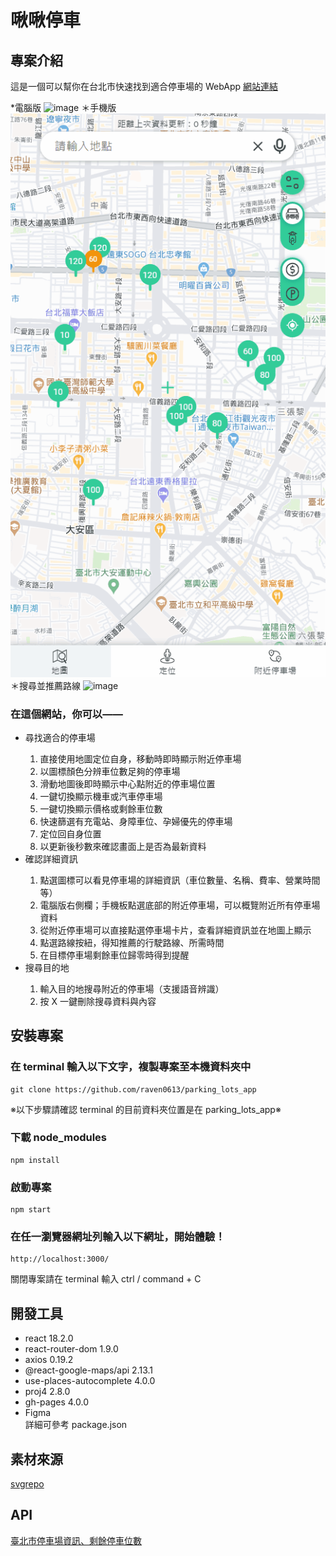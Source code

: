 # 啾啾停車

## 專案介紹

這是一個可以幫你在台北市快速找到適合停車場的 WebApp
[網站連結](https://raven0613.github.io/parking_lots_app/#)

\*電腦版
![image](./src/assets/images/README/PC01.gif)
＊手機版
![image](./src/assets/images/README/MB01.gif)
＊搜尋並推薦路線
![image](./src/assets/images/README/PC02.gif)

### 在這個網站，你可以——

<ul>
<li>尋找適合的停車場</li>

1. 直接使用地圖定位自身，移動時即時顯示附近停車場
2. 以圖標顏色分辨車位數足夠的停車場
3. 滑動地圖後即時顯示中心點附近的停車場位置
4. 一鍵切換顯示機車或汽車停車場
5. 一鍵切換顯示價格或剩餘車位數
6. 快速篩選有充電站、身障車位、孕婦優先的停車場
7. 定位回自身位置
8. 以更新後秒數來確認畫面上是否為最新資料

<li>確認詳細資訊</li>

1. 點選圖標可以看見停車場的詳細資訊（車位數量、名稱、費率、營業時間等）
2. 電腦版右側欄；手機板點選底部的附近停車場，可以概覽附近所有停車場資料
3. 從附近停車場可以直接點選停車場卡片，查看詳細資訊並在地圖上顯示
4. 點選路線按紐，得知推薦的行駛路線、所需時間
5. 在目標停車場剩餘車位歸零時得到提醒

<li>搜尋目的地</li>

1. 輸入目的地搜尋附近的停車場（支援語音辨識）
2. 按 X 一鍵刪除搜尋資料與內容

</ul>

## 安裝專案

### 在 terminal 輸入以下文字，複製專案至本機資料夾中

```
git clone https://github.com/raven0613/parking_lots_app
```

※以下步驟請確認 terminal 的目前資料夾位置是在 parking_lots_app※

### 下載 node_modules

```
npm install
```

### 啟動專案

```
npm start
```

### 在任一瀏覽器網址列輸入以下網址，開始體驗！

```
http://localhost:3000/
```

關閉專案請在 terminal 輸入 ctrl / command + C

## 開發工具

<ul dir="auto">
<li>react 18.2.0</li>
<li>react-router-dom 1.9.0</li>
<li>axios 0.19.2</li>
<li>@react-google-maps/api 2.13.1</li>
<li>use-places-autocomplete 4.0.0</li>
<li>proj4 2.8.0</li>
<li>gh-pages 4.0.0</li>
<li>Figma</li>
詳細可參考 package.json
</ul>

## 素材來源

[svgrepo](https://www.svgrepo.com/)

## API

[臺北市停車場資訊、剩餘停車位數](https://data.gov.tw/dataset/128435)
